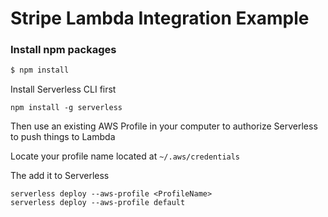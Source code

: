 
# Stripe Lambda Integration Example


### Install npm packages
```bash
$ npm install
```


Install Serverless CLI first

```
npm install -g serverless
```

Then use an existing AWS Profile in your computer to authorize Serverless to push things to Lambda

Locate your profile name located at `~/.aws/credentials`

The add it to Serverless

```
serverless deploy --aws-profile <ProfileName>
serverless deploy --aws-profile default
```
